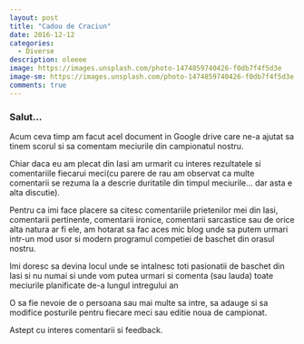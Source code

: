 ```yaml
---
layout: post
title: "Cadou de Craciun"
date: 2016-12-12
categories:
  - Diverse
description: oleeee
image: https://images.unsplash.com/photo-1474859740426-f0db7f4f5d3e
image-sm: https://images.unsplash.com/photo-1474859740426-f0db7f4f5d3e
comments: true
---
```

### Salut...   

Acum ceva timp am facut acel document in Google drive care ne-a ajutat sa tinem scorul si sa comentam meciurile din campionatul nostru.  

Chiar daca eu am plecat din Iasi am urmarit cu interes rezultatele si comentariile fiecarui meci(cu parere de rau am observat ca multe comentarii se rezuma la a descrie duritatile din timpul meciurile... dar asta e alta discutie).

Pentru ca imi face placere sa citesc comentariile prietenilor mei din Iasi, comentarii pertinente, comentarii ironice, comentarii sarcastice sau de orice alta natura ar fi ele, am hotarat sa fac aces mic blog unde sa putem urmari intr-un mod usor si modern
programul competiei de baschet din orasul nostru.

Imi doresc sa devina locul unde se intalnesc toti pasionatii de baschet din Iasi si nu numai si unde vom putea urmari si comenta (sau lauda) toate meciurile planificate de-a lungul intregului an

O sa fie nevoie de o persoana sau mai multe sa intre, sa adauge si sa modifice posturile pentru fiecare meci sau editie noua de campionat.

Astept cu interes comentarii si feedback.
<i class="fa fa-thumbs-o-up fa-spin fa-2x"></i> &nbsp;

